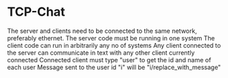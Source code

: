 # TCP-Chat
The server and clients need to be connected to the same network, preferably ethernet.
The server code must be running in one system
The client code can run in arbitrarily any no of systems
Any client connected to the server can communicate in text with any other client currently connected
Connected client must type "user" to get the id and name of each user
Message sent to the user id "i" will be "i/replace_with_message"
